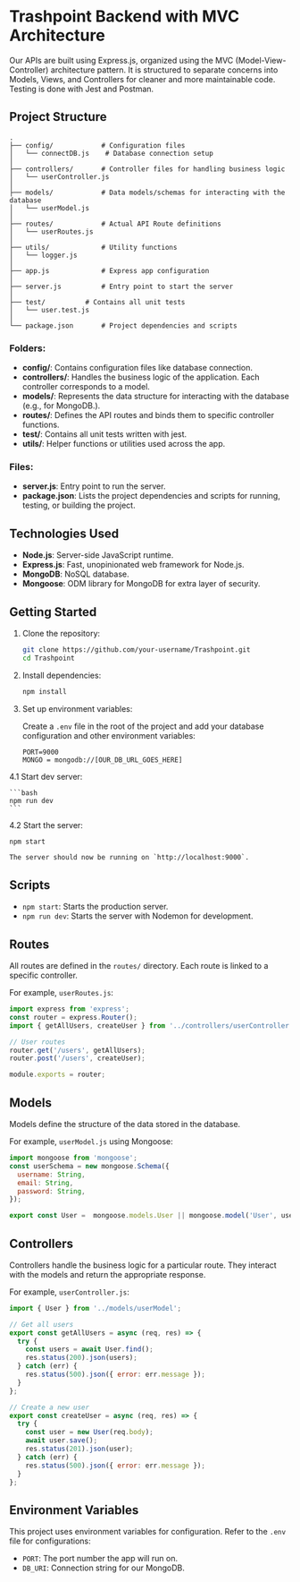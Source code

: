 
# Trashpoint Backend with MVC Architecture

Our APIs are built using Express.js, organized using the MVC (Model-View-Controller) architecture pattern. It is structured to separate concerns into Models, Views, and Controllers for cleaner and more maintainable code.
Testing is done with Jest and Postman.


## Project Structure

```
.
├── config/            # Configuration files
│   └── connectDB.js    # Database connection setup
│   
├── controllers/       # Controller files for handling business logic
│   └── userController.js
│   
├── models/            # Data models/schemas for interacting with the database
│   └── userModel.js
│   
├── routes/            # Actual API Route definitions
│   └── userRoutes.js
│   
├── utils/             # Utility functions
│   └── logger.js
│   
├── app.js             # Express app configuration
│   
├── server.js          # Entry point to start the server
│   
├── test/          # Contains all unit tests
│   └── user.test.js
│   
└── package.json       # Project dependencies and scripts

```

### Folders:

- **config/**: Contains configuration files like database connection.
- **controllers/**: Handles the business logic of the application. Each controller corresponds to a model.
- **models/**: Represents the data structure for interacting with the database (e.g., for MongoDB.).
- **routes/**: Defines the API routes and binds them to specific controller functions.
- **test/**: Contains all unit tests written with jest.
- **utils/**: Helper functions or utilities used across the app.



### Files:

- **server.js**: Entry point to run the server.
- **package.json**: Lists the project dependencies and scripts for running, testing, or building the project.



## Technologies Used

- **Node.js**: Server-side JavaScript runtime.
- **Express.js**: Fast, unopinionated web framework for Node.js.
- **MongoDB**: NoSQL database.
- **Mongoose**: ODM library for MongoDB for extra layer of security.




## Getting Started

1. Clone the repository:

    ```bash
    git clone https://github.com/your-username/Trashpoint.git
    cd Trashpoint
    ```

2. Install dependencies:

    ```bash
    npm install
    ```

3. Set up environment variables:

    Create a `.env` file in the root of the project and add your database configuration and other environment variables:

    ```env
    PORT=9000
    MONGO = mongodb://[OUR_DB_URL_GOES_HERE]
    ```

4.1 Start dev server:

    ```bash
    npm run dev
    ```
4.2 Start the server:

```bash
npm start
```

    The server should now be running on `http://localhost:9000`.

## Scripts

- `npm start`: Starts the production server.
- `npm run dev`: Starts the server with Nodemon for development.



## Routes

All routes are defined in the `routes/` directory. Each route is linked to a specific controller.

For example, `userRoutes.js`:

```javascript
import express from 'express';
const router = express.Router();
import { getAllUsers, createUser } from '../controllers/userController');

// User routes
router.get('/users', getAllUsers);
router.post('/users', createUser);

module.exports = router;
```

## Models

Models define the structure of the data stored in the database.

For example, `userModel.js` using Mongoose:

```javascript
import mongoose from 'mongoose';
const userSchema = new mongoose.Schema({
  username: String,
  email: String,
  password: String,
});

export const User =  mongoose.models.User || mongoose.model('User', userSchema);
```



## Controllers

Controllers handle the business logic for a particular route. They interact with the models and return the appropriate response.

For example, `userController.js`:

```javascript
import { User } from '../models/userModel';

// Get all users
export const getAllUsers = async (req, res) => {
  try {
    const users = await User.find();
    res.status(200).json(users);
  } catch (err) {
    res.status(500).json({ error: err.message });
  }
};

// Create a new user
export const createUser = async (req, res) => {
  try {
    const user = new User(req.body);
    await user.save();
    res.status(201).json(user);
  } catch (err) {
    res.status(500).json({ error: err.message });
  }
};

```


## Environment Variables

This project uses environment variables for configuration. Refer to the `.env` file for configurations:

- `PORT`: The port number the app will run on.
- `DB_URI`: Connection string for our MongoDB.
